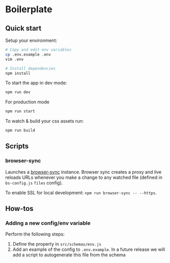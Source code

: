 # Boilerplate

## Quick start

Setup your environment:

```bash
# Copy and edit env variables
cp .env.example .env
vim .env

# Install dependencies
npm install
```

To start the app in dev mode:

```bash
npm run dev
```

For production mode

```bash
npm run start
```

To watch & build your css assets run:

```bash
npm run build
```

## Scripts

### browser-sync

Launches a [browser-sync](https://browsersync.io/) instance. Browser sync creates a proxy and live reloads URLs whenever you make a change to any watched file (defined in `bs-config.js` `files` config).

To enable SSL for local development: `npm run browser-sync -- --https`.

## How-tos

### Adding a new config/env variable

Perform the following steps:

1. Define the property in `src/schemas/env.js`
2. Add an example of the config to `.env.example`. In a future release we will add a script to autogenerate this file from the schema
